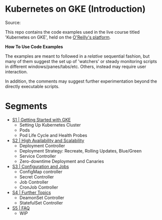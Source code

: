 # Kubernetes on GKE (Introduction)
Source: []()

This repo contains the code examples used in the live course
titled 'Kubernetes on GKE', held on the [O'Reilly's platform](https://www.oreilly.com/).

**How To Use Code Examples**

The examples are meant to followed in a _relative_ sequential
fashion, but many of them suggest the set up of 'watchers' or steady
monitoring scripts in different windows/panes/tabs/etc. Others,
instead may require user interaction.

In addition, the comments may suggest further experimentation beyond
the directly executable scripts.

# Segments

* [S1 | Getting Started with GKE](getting_started/README.md)
    * Setting Up Kubernetes Cluster
    * Pods
    * Pod Life Cycle and Health Probes
* [S2 | High Availability and Scalability](ha_and_hs/README.md)
    * Deployment Controller
    * Deployment Strategy: Recreate, Rolling Updates, Blue/Green
    * Service Controller
    * Zero-downtime Deployment and Canaries
* [S3 | Configuration and Jobs](config_jobs/README.md)
    * ConfigMap controller
    * Secret Controller
    * Job Controller
    * CronJob Controller
* [S4 | Further Topics](further/README.md)
    * DeamonSet Controller
    * StatefulSet Controller
* [S5 | FAQ](faq/README.md)
    * WIP





